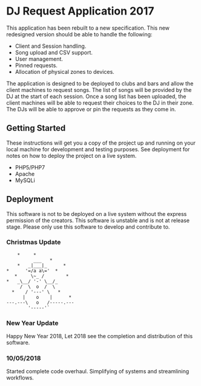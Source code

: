 # DJ Request Application 2017
This application has been rebuilt to a new specification. This new redesigned version should be able to handle the following:
* Client and Session handling.
* Song upload and CSV support.
* User management.
* Pinned requests.
* Allocation of physical zones to devices.

The application is designed to be deployed to clubs and bars and allow the client machines to request songs. The list of songs will be provided by the DJ at the start of each session. Once a song list has been uploaded, the client machines will be able to request their choices to the DJ in their zone. The DJs will be able to approve or pin the requests as they come in.

## Getting Started
These instructions will get you a copy of the project up and running on your local machine for development and testing purposes. See deployment for notes on how to deploy the project on a live system.
* PHP5/PHP7
* Apache
* MySQLi

## Deployment
This software is not to be deployed on a live system without the express permission of the creators. This software is unstable and is not at release stage. Please only use this software to develop and contribute to.

### Christmas Update

        *     *
              ___   *
        *   _|___|_      *
    *      '=/a a\='  *
       *     \~_ /        *
    *   _\__/ '-' \__/_
         /  \  o  /  \
      *    / '---' \   *
          |    o    |      *
    ---.---\   o   /-----.---
            '-----'`


### New Year Update
Happy New Year 2018, Let 2018 see the completion and distribution of this software.

### 10/05/2018
Started complete code overhaul. Simplifying of systems and streamlining workflows.
